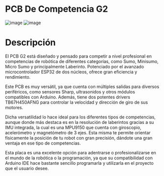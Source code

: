 # PCB De Competencia G2

![image](https://github.com/BoverGroup/PCB_G2_LAB/assets/144978109/7362ec8b-da57-405a-bc33-02468205c5bc)
![image](https://github.com/BoverGroup/PCB_G2_LAB/assets/144978109/5731d00a-6bfa-4017-8390-3561e3faa621)

# Descripción

El PCB G2 está diseñado y pensado para competir a nivel profesional en competencias de robótica de diferentes categorías, como Sumo, Minisumo, Micro Sumo y principalmente Laberinto. Potenciado por el avanzado microcontrolador ESP32 de dos núcleos, ofrece gran eficiencia y rendimiento.

Este PCB es muy versátil, ya que cuenta con múltiples salidas para diversos periféricos, como sensores Sharp, ultrasonidos y otros módulos compatibles con Arduino. Además, tiene dos potentes drivers TB67H450AFNG para controlar la velocidad y dirección de giro de sus motores.

Dicha versatilidad lo hace ideal para los diferentes tipos de competencias, aunque donde más destaca es en la resolución de laberintos gracias a su IMU integrada, la cual es una MPU9150 que cuenta con giroscopio, acelerómetro y magnetómetro de 3 ejes. Esta misma te permite orientar físicamente la posición de tu robot con gran precisión, dándote una gran ventaja en ese tipo de competencias.

Esta placa es una excelente opción para adentrarse o profesionalizarse en el mundo de la robótica o la programación, ya que su compatibilidad con Arduino IDE hace bastante sencillo programarla y utilizarla en el proyecto que el usuario desee.

